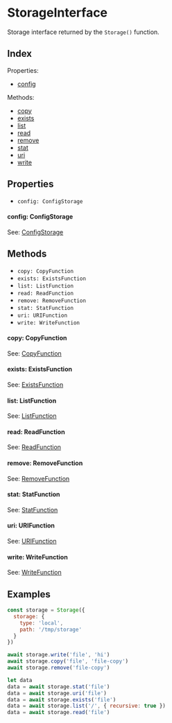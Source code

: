 
# StorageInterface


Storage interface returned by the `Storage()` function.

## Index



Properties:

- [config](#config-configstorage)


Methods:

- [copy](#copy)
- [exists](#exists)
- [list](#list)
- [read](#read)
- [remove](#remove)
- [stat](#stat)
- [uri](#uri)
- [write](#write)


## Properties

- `config: ConfigStorage`


#### config: ConfigStorage



See: [ConfigStorage](ConfigStorage.md)




## Methods

- `copy: CopyFunction`
- `exists: ExistsFunction`
- `list: ListFunction`
- `read: ReadFunction`
- `remove: RemoveFunction`
- `stat: StatFunction`
- `uri: URIFunction`
- `write: WriteFunction`


#### copy: CopyFunction



See: [CopyFunction](CopyFunction.md)




#### exists: ExistsFunction



See: [ExistsFunction](ExistsFunction.md)




#### list: ListFunction



See: [ListFunction](ListFunction.md)




#### read: ReadFunction



See: [ReadFunction](ReadFunction.md)




#### remove: RemoveFunction



See: [RemoveFunction](RemoveFunction.md)




#### stat: StatFunction



See: [StatFunction](StatFunction.md)




#### uri: URIFunction



See: [URIFunction](URIFunction.md)




#### write: WriteFunction



See: [WriteFunction](WriteFunction.md)



## Examples

```js
const storage = Storage({
  storage: {
    type: 'local',
    path: '/tmp/storage'
  }
})

await storage.write('file', 'hi')
await storage.copy('file', 'file-copy')
await storage.remove('file-copy')

let data
data = await storage.stat('file')
data = await storage.uri('file')
data = await storage.exists('file')
data = await storage.list('/', { recursive: true })
data = await storage.read('file')
```